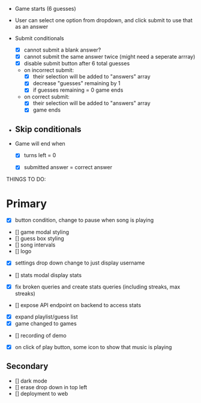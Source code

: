 - Game starts (6 guesses)
- User can select one option from dropdown, and click submit to use that as an answer
- Submit conditionals
  - [x] cannot submit a blank answer? 
  - [x] cannot submit the same answer twice (might need a seperate arrray)
  - [x] disable submit button after 6 total guesses 
  - on incorrect submit:
    - [x] their selection will be added to "answers" array 
    - [x] decrease "guesses" remaining by 1
    - [x] if guesses remaining = 0 game ends

  - on correct submit:
    - [x] their selection will be added to "answers" array 
    - [x] game ends

- Skip conditionals
  - 

- Game will end when
  - [x] turns left = 0
  - [x] submitted answer = correct answer


THINGS TO DO:

# Primary

  - [x] button condition, change to pause when song is playing
  - [] game modal styling 
  - [] guess box styling 
  - [] song intervals
  - [] logo
  - [x] settings drop down change to just display username
  - [] stats modal display stats
  - [x] fix broken queries and create stats queries (including streaks, max streaks)
  - [] expose API endpoint on backend to access stats
  - [x] expand playlist/guess list
  - [x] game changed to games
  - [] recording of demo 
  - [x] on click of play button, some icon to show that music is playing

  
## Secondary
  - [] dark mode
  - [] erase drop down in top left
  - [] deployment to web
